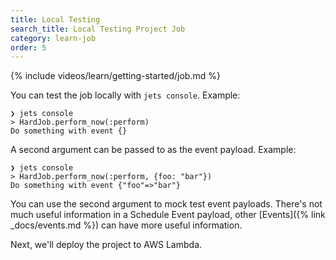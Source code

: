 ```yaml
---
title: Local Testing
search_title: Local Testing Project Job
category: learn-job
order: 5
---
```


{% include videos/learn/getting-started/job.md %}

You can test the job locally with `jets console`. Example:

    ❯ jets console
    > HardJob.perform_now(:perform)
    Do something with event {}

A second argument can be passed to as the event payload. Example:

    ❯ jets console
    > HardJob.perform_now(:perform, {foo: "bar"})
    Do something with event {"foo"=>"bar"}

You can use the second argument to mock test event payloads. There's not much useful information in a Schedule Event payload, other [Events]({% link _docs/events.md %}) can have more useful information.

Next, we'll deploy the project to AWS Lambda.
